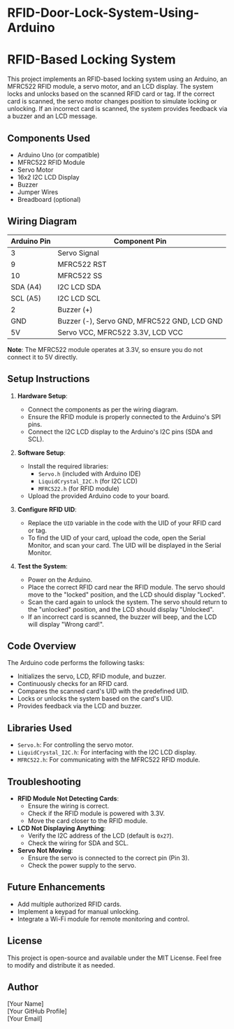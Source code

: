 # RFID-Door-Lock-System-Using-Arduino
# RFID-Based Locking System

This project implements an RFID-based locking system using an Arduino, an MFRC522 RFID module, a servo motor, and an LCD display. The system locks and unlocks based on the scanned RFID card or tag. If the correct card is scanned, the servo motor changes position to simulate locking or unlocking. If an incorrect card is scanned, the system provides feedback via a buzzer and an LCD message.

## Components Used
- Arduino Uno (or compatible)
- MFRC522 RFID Module
- Servo Motor
- 16x2 I2C LCD Display
- Buzzer
- Jumper Wires
- Breadboard (optional)

## Wiring Diagram
| Arduino Pin | Component Pin |
|-------------|---------------|
| 3           | Servo Signal  |
| 9           | MFRC522 RST   |
| 10          | MFRC522 SS    |
| SDA (A4)    | I2C LCD SDA   |
| SCL (A5)    | I2C LCD SCL   |
| 2           | Buzzer (+)    |
| GND         | Buzzer (-), Servo GND, MFRC522 GND, LCD GND |
| 5V          | Servo VCC, MFRC522 3.3V, LCD VCC |

**Note**: The MFRC522 module operates at 3.3V, so ensure you do not connect it to 5V directly.

## Setup Instructions
1. **Hardware Setup**:
   - Connect the components as per the wiring diagram.
   - Ensure the RFID module is properly connected to the Arduino's SPI pins.
   - Connect the I2C LCD display to the Arduino's I2C pins (SDA and SCL).

2. **Software Setup**:
   - Install the required libraries:
     - `Servo.h` (included with Arduino IDE)
     - `LiquidCrystal_I2C.h` (for I2C LCD)
     - `MFRC522.h` (for RFID module)
   - Upload the provided Arduino code to your board.

3. **Configure RFID UID**:
   - Replace the `UID` variable in the code with the UID of your RFID card or tag.
   - To find the UID of your card, upload the code, open the Serial Monitor, and scan your card. The UID will be displayed in the Serial Monitor.

4. **Test the System**:
   - Power on the Arduino.
   - Place the correct RFID card near the RFID module. The servo should move to the "locked" position, and the LCD should display "Locked".
   - Scan the card again to unlock the system. The servo should return to the "unlocked" position, and the LCD should display "Unlocked".
   - If an incorrect card is scanned, the buzzer will beep, and the LCD will display "Wrong card!".

## Code Overview
The Arduino code performs the following tasks:
- Initializes the servo, LCD, RFID module, and buzzer.
- Continuously checks for an RFID card.
- Compares the scanned card's UID with the predefined UID.
- Locks or unlocks the system based on the card's UID.
- Provides feedback via the LCD and buzzer.

## Libraries Used
- `Servo.h`: For controlling the servo motor.
- `LiquidCrystal_I2C.h`: For interfacing with the I2C LCD display.
- `MFRC522.h`: For communicating with the MFRC522 RFID module.

## Troubleshooting
- **RFID Module Not Detecting Cards**:
  - Ensure the wiring is correct.
  - Check if the RFID module is powered with 3.3V.
  - Move the card closer to the RFID module.
- **LCD Not Displaying Anything**:
  - Verify the I2C address of the LCD (default is `0x27`).
  - Check the wiring for SDA and SCL.
- **Servo Not Moving**:
  - Ensure the servo is connected to the correct pin (Pin 3).
  - Check the power supply to the servo.

## Future Enhancements
- Add multiple authorized RFID cards.
- Implement a keypad for manual unlocking.
- Integrate a Wi-Fi module for remote monitoring and control.

## License
This project is open-source and available under the MIT License. Feel free to modify and distribute it as needed.

## Author
[Your Name]  
[Your GitHub Profile]  
[Your Email]  
